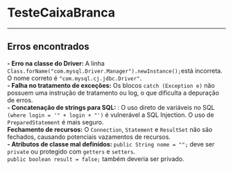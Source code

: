 # TesteCaixaBranca
<hr>
<h2> Erros encontrados</h2>
<b> - Erro na classe do Driver: </b> A linha <code>Class.forName("com.mysql.Driver.Manager").newInstance();</code>está incorreta. O nome correto é <code>"com.mysql.cj.jdbc.Driver"</code>.<br>
<b> - Falha no tratamento de exceções:</b> Os blocos <code>catch (Exception e)</code> não possuem uma instrução de tratamento ou log, o que dificulta a depuração de erros.<br>
<b> - Concatenação de strings para SQL: </b>: O uso direto de variáveis no SQL <code>(where login = '" + login + "')</code> é vulnerável a SQL Injection. O uso de <code>PreparedStatement</code> é mais seguro.<br>
<b>Fechamento de recursos:</b> O <code>Connection</code>, <code>Statement</code> e <code>ResultSet</code> não são fechados, causando potenciais vazamentos de recursos.<br>
<b> - Atributos de classe mal definidos: </b> <code>public String nome = "";</code> deve ser <code>private</code> ou protegido com <code>getters</code> e <code>setters</code>.<br>
<code>public boolean result = false;</code> também deveria ser privado.<br>
